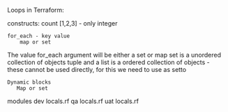 Loops in Terraform:

constructs:
    count   [1,2,3] - only integer

    for_each - key value
        map or set
The value for_each argument will be either a set or map
    set is a unordered collection of objects
    tuple and a list is a ordered collection of objects - these cannot be used directly, for this we need to use as setto 



    Dynamic blocks
       Map or set

modules
    dev
    locals.rf
    qa
    locals.rf
    uat
    locals.rf



